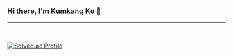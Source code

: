 ### Hi there, I'm Kumkang Ko 👋
* * *
<br/>

[![Solved.ac Profile](http://mazassumnida.wtf/api/v2/generate_badge?boj=rhrmarkd)](https://solved.ac/rhrmarkd/)
